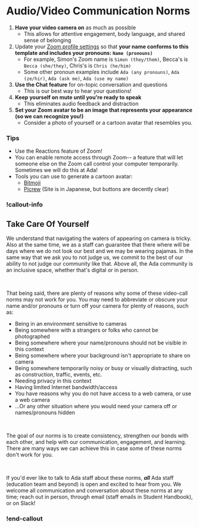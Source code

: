 # Audio/Video Communication Norms

1. **Have your video camera on** as much as possible
   - This allows for attentive engagement, body language, and shared sense of belonging
1. Update your [Zoom profile settings](https://us02web.zoom.us/profile) so that **your name conforms to this template and includes your pronouns: `Name (pronouns)`**
   - For example, Simon's Zoom name is `Simon (they/them)`, Becca's is `Becca (she/they)`, Chris's is `Chris (he/him)`
   - Some other pronoun examples include `Ada (any pronouns)`, `Ada (ze/hir)`, `Ada (ask me)`, `Ada (use my name)`
1. **Use the Chat feature** for on-topic conversation and questions
   - This is our best way to hear your questions!
1. **Keep yourself on mute until you're ready to speak**
   - This eliminates audio feedback and distraction
1. **Set your Zoom avatar to be an image that represents your appearance (so we can recognize you!)**
   - Consider a photo of yourself or a cartoon avatar that resembles you.

### Tips

- Use the Reactions feature of Zoom!
- You can enable remote access through Zoom-- a feature that will let someone else on the Zoom call control your computer temporarily. Sometimes we will do this at Ada!
- Tools you can use to generate a cartoon avatar:
  - [Bitmoji](https://www.bitmoji.com/)
  - [Picrew](https://picrew.me/) (Site is in Japanese, but buttons are decently clear)

### !callout-info

## Take Care Of Yourself

We understand that navigating the waters of appearing on camera is tricky. Also at the same time, we as a staff can guarantee that there where will be days where we do not look our best and we may be wearing pajamas. In the same way that we ask you to not judge us, we commit to the best of our ability to not judge our community like that. Above all, the Ada community is an inclusive space, whether that's digital or in person.

<br>

That being said, there are plenty of reasons why some of these video-call norms may not work for you. You may need to abbreviate or obscure your name and/or pronouns or turn off your camera for plenty of reasons, such as:

- Being in an environment sensitive to cameras
- Being somewhere with a strangers or folks who cannot be photographed
- Being somewhere where your name/pronouns should not be visible in this context
- Being somewhere where your background isn't appropriate to share on camera
- Being somewhere temporarily noisy or busy or visually distracting, such as construction, traffic, events, etc.
- Needing privacy in this context
- Having limited Internet bandwidth/access
- You have reasons why you do not have access to a web camera, or use a web camera
- ...Or any other situation where you would need your camera off or names/pronouns hidden

<br>

The goal of our norms is to create consistency, strengthen our bonds with each other, and help with our communication, engagement, and learning. There are many ways we can achieve this in case some of these norms don't work for you.

<br>

If you'd ever like to talk to Ada staff about these norms, _**all**_ Ada staff (education team and beyond) is open and excited to hear from you. We welcome all communication and conversation about these norms at any time; reach out in person, through email (staff emails in Student Handbook), or on Slack!

### !end-callout
